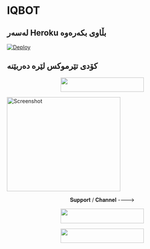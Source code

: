 # IQBOT

## لەسەر Heroku بڵاوی بکەرەوه

[![Deploy](https://www.herokucdn.com/deploy/button.svg)](https://heroku.com/deploy?template=https://github.com/vtvit/iquser)

## کۆدی تێرموکس لێره دەربێنه

<p align="center"><a href="https://replit.com/@Sarkaaut/mainpy"> <img src="https://img.shields.io/badge/String%20Session-black?style=for-the-badge&logo=web" width="220" height="38.45"/></a></p>



<img src="https://telegra.ph/file/3851323764f1629e16ce8.jpg" alt="Screenshot" width="300" height="250">



<p align="center">𝐒𝐮𝐩𝐩𝐨𝐫𝐭 / 𝐂𝐡𝐚𝐧𝐧𝐞𝐥 ----> </p>

<p align="center"><a href="https://t.me/VTVIT"><img src="https://img.shields.io/badge/ᴛᴇʟᴇɢʀᴀᴍ-𝐒𝐮𝐩𝐩𝐨𝐫𝐭-black?&style=for-the-badge&logo=telegram" width="220" height="38.45"></a></p>
<p align="center"><a href="https://t.me/xv7amo"><img src="https://img.shields.io/badge/ᴛᴇʟᴇɢʀᴀᴍ-𝐔𝐩𝐝𝐚𝐭𝐞𝐬-black?&style=for-the-badge&logo=telegram" width="220" height="38.45"></a></p>
